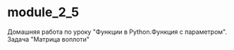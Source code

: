 # module_2_5
Домашняя работа по уроку "Функции в Python.Функция с параметром". Задача "Матрица воплоти"
